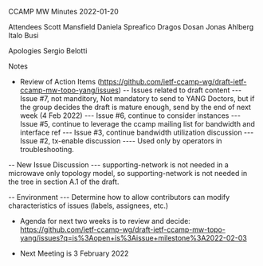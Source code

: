 CCAMP MW Minutes
2022-01-20

Attendees
Scott Mansfield
Daniela Spreafico
Dragos Dosan
Jonas Ahlberg
Italo Busi

Apologies 
Sergio Belotti

Notes

- Review of Action Items (https://github.com/ietf-ccamp-wg/draft-ietf-ccamp-mw-topo-yang/issues)
-- Issues related to draft content
--- Issue #7, not manditory, Not mandatory to send to YANG Doctors, but if the group decides the draft is mature enough, send by the end of next week (4 Feb 2022) 
--- Issue #6, continue to consider instances
--- Issue #5, continue to leverage the ccamp mailing list for bandwidth and interface ref
--- Issue #3, continue bandwidth utilization discussion
--- Issue #2, tx-enable discussion
---- Used only by operators in troubleshooting.

-- New Issue Discussion
--- supporting-network is not needed in a microwave only topology model, so supporting-network is not needed in the tree in section A.1 of the draft.

-- Environment
--- Determine how to allow contributors can modify characteristics of issues (labels, assignees, etc.)

- Agenda for next two weeks is to review and decide: https://github.com/ietf-ccamp-wg/draft-ietf-ccamp-mw-topo-yang/issues?q=is%3Aopen+is%3Aissue+milestone%3A2022-02-03

- Next Meeting is 3 February 2022
